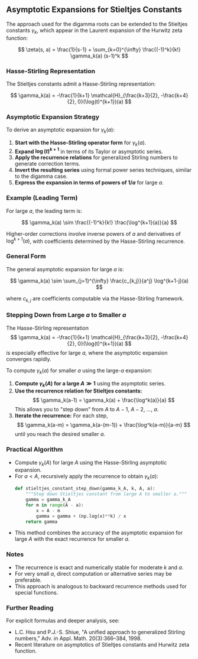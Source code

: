 ##  Asymptotic Expansions for Stieltjes Constants

The approach used for the digamma roots can be extended to the Stieltjes constants $\gamma_k$, which appear in the Laurent expansion of the Hurwitz zeta function:

$$
\zeta(s, a) = \frac{1}{s-1} + \sum_{k=0}^{\infty} \frac{(-1)^k}{k!} \gamma_k(a) (s-1)^k
$$

### Hasse-Stirling Representation

The Stieltjes constants admit a Hasse-Stirling representation:

$$
\gamma_k(a) = -\frac{1}{k+1} \mathcal{H}_{\frac{k+3}{2}, -\frac{k+4}{2}, 0}(\log(t)^{k+1})(a)
$$

### Asymptotic Expansion Strategy

To derive an asymptotic expansion for $\gamma_k(a)$:

1. **Start with the Hasse-Stirling operator form** for $\gamma_k(a)$.
2. **Expand $\log(t)^{k+1}$** in terms of its Taylor or asymptotic series.
3. **Apply the recurrence relations** for generalized Stirling numbers to generate correction terms.
4. **Invert the resulting series** using formal power series techniques, similar to the digamma case.
5. **Express the expansion in terms of powers of $1/a$** for large $a$.

### Example (Leading Term)

For large $a$, the leading term is:

$$
\gamma_k(a) \sim \frac{(-1)^k}{k!} \frac{\log^{k+1}(a)}{a}
$$

Higher-order corrections involve inverse powers of $a$ and derivatives of $\log^{k+1}(a)$, with coefficients determined by the Hasse-Stirling recurrence.

### General Form

The general asymptotic expansion for large $a$ is:

$$
\gamma_k(a) \sim \sum_{j=1}^{\infty} \frac{c_{k,j}}{a^j} \log^{k+1-j}(a)
$$

where $c_{k,j}$ are coefficients computable via the Hasse-Stirling framework.

### Stepping Down from Large $a$ to Smaller $a$

The Hasse-Stirling representation
$$
\gamma_k(a) = -\frac{1}{k+1} \mathcal{H}_{\frac{k+3}{2}, -\frac{k+4}{2}, 0}(\log(t)^{k+1})(a)
$$
is especially effective for large $a$, where the asymptotic expansion converges rapidly.

To compute $\gamma_k(a)$ for smaller $a$ using the large-$a$ expansion:

1. **Compute $\gamma_k(A)$ for a large $A \gg 1$** using the asymptotic series.
2. **Use the recurrence relation for Stieltjes constants:**
   $$
   \gamma_k(a-1) = \gamma_k(a) + \frac{\log^k(a)}{a}
   $$
   This allows you to "step down" from $A$ to $A-1$, $A-2$, ..., $a$.
3. **Iterate the recurrence:** For each step,
   $$
   \gamma_k(a-m) = \gamma_k(a-(m-1)) + \frac{\log^k(a-m)}{a-m}
   $$
   until you reach the desired smaller $a$.

### Practical Algorithm

- Compute $\gamma_k(A)$ for large $A$ using the Hasse-Stirling asymptotic expansion.
- For $a < A$, recursively apply the recurrence to obtain $\gamma_k(a)$:
  ```python
  def stieltjes_constant_step_down(gamma_k_A, k, A, a):
      """Step down Stieltjes constant from large A to smaller a."""
      gamma = gamma_k_A
      for m in range(A - a):
          x = A - m
          gamma = gamma + (np.log(x)**k) / x
      return gamma
  ```
- This method combines the accuracy of the asymptotic expansion for large $A$ with the exact recurrence for smaller $a$.

### Notes

- The recurrence is exact and numerically stable for moderate $k$ and $a$.
- For very small $a$, direct computation or alternative series may be preferable.
- This approach is analogous to backward recurrence methods used for special functions.

### Further Reading

For explicit formulas and deeper analysis, see:

- L.C. Hsu and P.J.-S. Shiue, "A unified approach to generalized Stirling numbers," Adv. in Appl. Math. 20(3):366–384, 1998.
- Recent literature on asymptotics of Stieltjes constants and Hurwitz zeta function.
